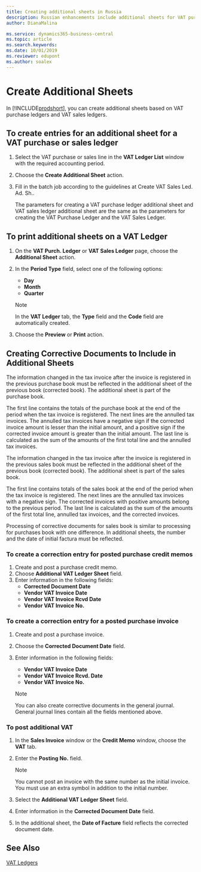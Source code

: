 ```yaml
---
title: Creating additional sheets in Russia
description: Russian enhancements include additional sheets for VAT purchase ledgers and sales ledgers.
author: DianaMalina

ms.service: dynamics365-business-central
ms.topic: article
ms.search.keywords:
ms.date: 10/01/2019
ms.reviewer: edupont
ms.author: soalex
---
```

# Create Additional Sheets

In [!INCLUDE[prodshort](../../includes/prodshort.md)], you can create additional sheets based on VAT purchase ledgers and VAT sales ledgers.

## To create entries for an additional sheet for a VAT purchase or sales ledger

1. Select the VAT purchase or sales line in the **VAT Ledger List** window with the required accounting period.

2. Choose the **Create Additional Sheet** action.

3. Fill in the batch job according to the guidelines at Create VAT Sales Led. Ad. Sh..

   The parameters for creating a VAT purchase ledger additional sheet and VAT sales ledger additional sheet are the same as the parameters for creating the VAT Purchase Ledger and the VAT Sales Ledger.

## To print additional sheets on a VAT Ledger

1. On the **VAT Purch. Ledger** or **VAT Sales Ledger** page, choose the **Additional Sheet** action.
2. In the **Period Type** field, select one of the following options:

   - **Day**
   - **Month**
   - **Quarter**

   > [!NOTE]
   > In the **VAT Ledger** tab, the **Type** field and the **Code** field are automatically created.

4. Choose the **Preview** or **Print** action.

## Creating Corrective Documents to Include in Additional Sheets

The information changed in the tax invoice after the invoice is registered in the previous purchase book must be reflected in the additional sheet of the previous book (corrected book). The additional sheet is part of the purchase book.

The first line contains the totals of the purchase book at the end of the period when the tax invoice is registered. The next lines are the annulled tax invoices. The annulled tax invoices have a negative sign if the corrected invoice amount is lesser than the initial amount, and a positive sign if the corrected invoice amount is greater than the initial amount. The last line is calculated as the sum of the amounts of the first total line and the annulled tax invoices.

The information changed in the tax invoice after the invoice is registered in the previous sales book must be reflected in the additional sheet of the previous book (corrected book). The additional sheet is part of the sales book.

The first line contains totals of the sales book at the end of the period when the tax invoice is registered. The next lines are the annulled tax invoices with a negative sign. The corrected invoices with positive amounts belong to the previous period. The last line is calculated as the sum of the amounts of the first total line, annulled tax invoices, and the corrected invoices.

Processing of corrective documents for sales book is similar to processing for purchases book with one difference. In additional sheets, the number and the date of initial factura must be reflected.

### To create a correction entry for posted purchase credit memos

1. Create and post a purchase credit memo.
2. Choose **Additional VAT Ledger Sheet** field.
3. Enter information in the following fields:
   - **Corrected Document Date**
   - **Vendor VAT Invoice Date**
   - **Vendor VAT Invoice Rcvd Date**
   - **Vendor VAT Invoice No.**

### To create a correction entry for a posted purchase invoice

1. Create and post a purchase invoice.
2. Choose the **Corrected Document Date** field.
3. Enter information in the following fields:

   - **Vendor VAT Invoice Date**
   - **Vendor VAT Invoice Rcvd. Date**
   - **Vendor VAT Invoice No.**

   > [!NOTE]
   > You can also create corrective documents in the general journal. General journal lines contain all the fields mentioned above.

### To post additional VAT

1. In the **Sales Invoice** window or the **Credit Memo** window, choose the **VAT** tab.

2. Enter the **Posting No.** field.

   > [!NOTE]
   > You cannot post an invoice with the same number as the initial invoice. You must use an extra symbol in addition to the initial number.

3. Select the **Additional VAT Ledger Sheet** field.

4. Enter information in the **Corrected Document Date** field.

5. In the additional sheet, the **Date of Facture** field reflects the corrected document date.

## See Also

[VAT Ledgers](VAT-Ledgers.md)
